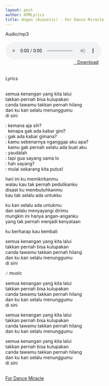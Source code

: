 ```yaml
---
layout: post
author: HTMLyrics
title: Angan (Acoustic) - For Dance Miracle
---
```


<div class="htl">Audio/mp3</div><br />

<audio class='js-player' style="--plyr-color-main: #212121;" controls>
<source src="https://drive.google.com/uc?authuser=0&id=1vB_0ukKoy7Ev4Hyl7mY0qfaZwGk4Z_Mv&export=download" type="audio/mp3">
</audio><br />

<center>
<a href="/download/angan-acoustic-fordancemiracle" class="hbt"><i class="fa fa-chevron-down" aria-hidden="true"></i>&nbsp; &nbsp;Download</a>
</center><br />
<br />

<div class="htl">Lyrics</div><br />

semua kenangan yang kita lalui<br />
takkan pernah bisa kulupakan<br />
canda tawamu takkan pernah hilang<br />
dan ku kan selalu menunggumu<br />
di sini<br />

<p>
: kemana aja sih?<br />
&nbsp; kenapa gak ada kabar gini?<br />
: gak ada kabar gimana?<br />
: kamu sebenarnya nganggap aku apa?<br />
&nbsp; kamu gak pernah selalu ada buat aku<br />
: yaudalah<br />
: tapi gua sayang sama lo<br />
: hah sayang?<br />
: mulai sekarang kita putus!
</p>

hari ini ku memikirkanmu<br />
walau kau tak pernah pedulikanku<br />
disaat ku membutuhkanmu<br />
kau tak selalu ada untukku<br />

ku kan selalu ada untukmu<br />
dan selalu menyayangi dirimu<br />
mungkin ini hanya angan-anganku<br />
yang tak pernah menjadi kenyataan<br />

ku berharap kau kembali<br />

semua kenangan yang kita lalui<br />
takkan pernah bisa kulupakan<br />
canda tawamu takkan pernah hilang<br />
dan ku kan selalu menunggumu<br />
di sini<br />

🎶 music<br />

semua kenangan yang kita lalui<br />
takkan pernah bisa kulupakan<br />
canda tawamu takkan pernah hilang<br />
dan ku kan selalu menunggumu<br />
di sini<br />

semua kenangan yang kita lalui<br />
takkan pernah bisa kulupakan<br />
canda tawamu takkan pernah hilang<br />
dan ku kan selalu menunggumu<br />

semua kenangan yang kita lalui<br />
takkan pernah bisa kulupakan<br />
canda tawamu takkan pernah hilang<br />
dan ku kan selalu menunggumu<br />
di sini<br />
<br />

<i class="fa fa-hashtag" aria-hidden="true"></i>
<a href="/artist/fordancemiracle">For Dance Miracle</a>

